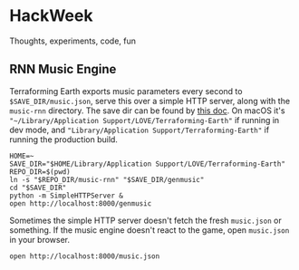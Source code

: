 # HackWeek

Thoughts, experiments, code, fun

## RNN Music Engine

Terraforming Earth exports music parameters every second to `$SAVE_DIR/music.json`, serve this over a simple HTTP server, along with the `music-rnn` directory. The save dir can be found by [this doc](https://love2d.org/wiki/love.filesystem). On macOS it's `"~/Library/Application Support/LOVE/Terraforming-Earth"` if running in dev mode, and `"Library/Application Support/Terraforming-Earth"` if running the production build.

    HOME=~
    SAVE_DIR="$HOME/Library/Application Support/LOVE/Terraforming-Earth"
    REPO_DIR=$(pwd)
    ln -s "$REPO_DIR/music-rnn" "$SAVE_DIR/genmusic"
    cd "$SAVE_DIR"
    python -m SimpleHTTPServer &
    open http://localhost:8000/genmusic

Sometimes the simple HTTP server doesn't fetch the fresh `music.json` or something. If the music engine doesn't react to the game, open `music.json` in your browser.

    open http://localhost:8000/music.json



